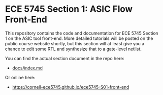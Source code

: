 
ECE 5745 Section 1: ASIC Flow Front-End
==========================================================================

This repository contains the code and documentation for ECE 5745 Section
1 on the ASIC tool front-end. More detailed tutorials will be posted on
the public course website shortly, but this section will at least give
you a chance to edit some RTL and synthesize that to a gate-level
netlist.

You can find the actual section document in the repo here:

 - [docs/index.md](docs/index.md)

Or online here:

 - https://cornell-ece5745.github.io/ece5745-S01-front-end

